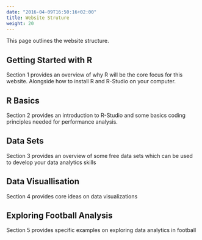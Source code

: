 ```yaml
---
date: "2016-04-09T16:50:16+02:00"
title: Website Struture
weight: 20
---
```


This page outlines the website structure. 

## Getting Started with R

Section 1 provides an overview of why R will be the core focus for this website. Alongside how to install R and R-Studio on your computer. 

## R Basics

Section 2 provides an introduction to R-Studio and some basics coding principles needed for performance analysis.

## Data Sets

Section 3 provides an overview of some free data sets which can be used to develop your data analytics skills 

## Data Visuallisation 

Section 4 provides core ideas on data visualizations 

## Exploring Football Analysis  

Section 5 provides specific examples on exploring data analytics in football




